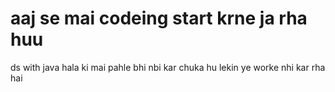 # aaj se mai codeing start krne ja rha huu
ds with java  hala ki mai  pahle bhi nbi kar chuka hu lekin ye worke nhi kar rha hai 
